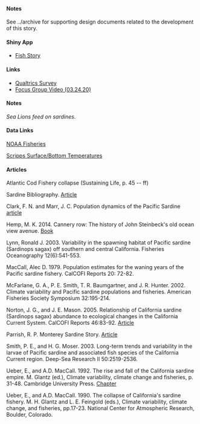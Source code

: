 #### Notes
See ../archive for supporting design documents related to the development of this story.

#### Shiny App
- [Fish Story](https://mydatastory.shinyapps.io/sardine_story_main/)

#### Links
- [Qualtrics Survey](https://ufl.qualtrics.com/jfe/form/SV_9BSUYvsQn0nk1hP)
- [Focus Group Video (03.24.20)](https://ufl.zoom.us/rec/share/-uMvdIr_71NJRYXv5mrnXJEeBrjIX6a81HNMqfVYmUhMOc8jjbtj1XONMfOEOFwS)

#### Notes
*Sea Lions feed on sardines.*

#### Data Links
[NOAA Fisheries](https://foss.nmfs.noaa.gov)

[Scripps Surface/Bottom Temperatures](https://scripps.ucsd.edu/programs/shorestations/shore-stations-data/data-sio/)

#### Articles
Atlantic Cod Fishery collapse (Sustaining Life, p. 45 -- ff)

Sardine Bibliography. [Article](https://swfsc.noaa.gov/publications_old/swcpub/Publications.asp?PubYr=1970-2005&Sort=date_d)

Clark, F. N. and Marr, J. C. Population dynamics of the Pacific Sardine [article](https://github.com/mydatastory/stories/blob/master/doc/sardine_pop_dynamics.pdf)

Hemp, M. K. 2014.  Cannery row: The history of John Steinbeck's old ocean view avenue. [Book](https://www.amazon.com/CANNERY-History-Steinbecks-Ocean-Avenue/dp/0941425053/ref=sr_1_1?keywords=cannery+row%3A+the+history&qid=1562765418&s=books&sr=1-1)

Lynn, Ronald J. 2003. Variability in the spawning habitat of Pacific sardine (Sardinops sagax) off southern and central California. Fisheries Oceanography 12(6):541-553.

MacCall, Alec D. 1979. Population estimates for the waning years of the Pacific sardine fishery. CalCOFI Reports 20: 72-82.

McFarlane, G. A., P. E. Smith, T. R. Baumgartner, and J. R. Hunter. 2002. Climate variability and Pacific sardine populations and fisheries. American Fisheries Society Symposium 32:195-214. 

Norton, J. G., and J. E. Mason. 2005. Relationship of California sardine (Sardinops sagax) abundance to ecological changes in the California Current System. CalCOFI Reports 46:83-92. [Article]( https://github.com/mydatastory/stories/blob/master/doc/sardine_abundance.pdf)

Parrish, R. P. Monterey Sardine Story. [Article](https://github.com/mydatastory/stories/blob/master/doc/sardine_story.pdf)

Smith, P. E., and H. G. Moser. 2003. Long-term trends and variability in the larvae of Pacific sardine and associated fish species of the California Current region. Deep-Sea Research II 50:2519-2536. 

Ueber, E., and A.D. MacCall. 1992. The rise and fall of the California sardine empire. M. Glantz (ed.), Climate variability, climate change and fisheries, p. 31-48. Cambridge University Press. [Chapter](https://github.com/mydatastory/stories/blob/master/doc/sardine_rise_fall.pdf)

Ueber, E., and A.D. MacCall. 1990. The collapse of California's sardine fishery. M. H. Glantz and L. E. Feingold (eds.), Climate variability, climate change, and fisheries, pp.17-23. National Center for Atmospheric Research, Boulder, Colorado. 

